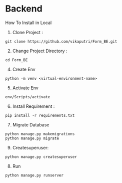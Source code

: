 # Backend
How To Install in Local
1. Clone Project :
```
git clone https://github.com/vikaputri/Form_BE.git
```
2. Change Project Directory :
```
cd Form_BE
```
4. Create Env
```
python -m venv <virtual-environment-name>
```
5. Activate Env
```
env/Scripts/activate
```
6. Install Requirement :
```
pip install -r requirements.txt
```
7. Migrate Database
```
python manage.py makemigrations
python manage.py migrate
```
9. Createsuperuser:
```
python manage.py createsuperuser
```
8. Run
```
python manage.py runserver
```